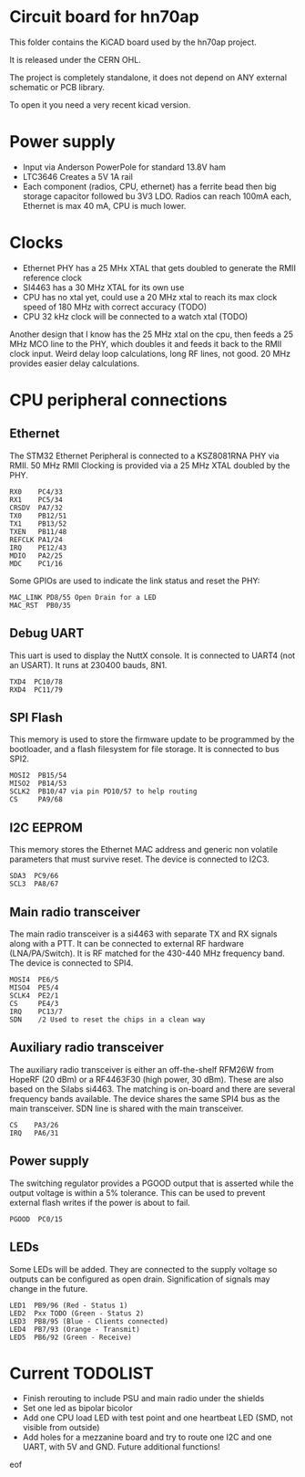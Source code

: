 Circuit board for hn70ap
========================

This folder contains the KiCAD board used by the hn70ap project.

It is released under the CERN OHL.

The project is completely standalone, it does not depend on ANY external schematic or PCB library.

To open it you need a very recent kicad version.

Power supply
============
 * Input via Anderson PowerPole for standard 13.8V ham
 * LTC3646 Creates a 5V 1A rail
 * Each component (radios, CPU, ethernet) has a ferrite bead then big storage capacitor followed bu 3V3 LDO. Radios can reach 100mA each, Ethernet is max 40 mA, CPU is much lower.
 
Clocks
======
 * Ethernet PHY has a 25 MHx XTAL that gets doubled to generate the RMII reference clock
 * SI4463 has a 30 MHz XTAL for its own use
 * CPU has no xtal yet, could use a 20 MHz xtal to reach its max clock speed of 180 MHz with correct accuracy (TODO)
 * CPU 32 kHz clock will be connected to a watch xtal (TODO)

Another design that I know has the 25 MHz xtal on the cpu, then feeds a 25 MHz MCO line to the PHY, which doubles it and feeds it back to the RMII clock input. Weird delay loop calculations, long RF lines, not good. 20 MHz provides easier delay calculations.

CPU peripheral connections
==========================

Ethernet
--------

The STM32 Ethernet Peripheral is connected to a KSZ8081RNA PHY via RMII. 50 MHz RMII Clocking is provided via a 25 MHz XTAL doubled by the PHY.

```
RX0    PC4/33
RX1    PC5/34
CRSDV  PA7/32
TX0    PB12/51
TX1    PB13/52
TXEN   PB11/48
REFCLK PA1/24
IRQ    PE12/43
MDIO   PA2/25
MDC    PC1/16
```

Some GPIOs are used to indicate the link status and reset the PHY:

```
MAC_LINK PD8/55 Open Drain for a LED
MAC_RST  PB0/35
```

Debug UART
----------
This uart is used to display the NuttX console. It is connected to UART4 (not an USART). It runs at 230400 bauds, 8N1.

```
TXD4  PC10/78
RXD4  PC11/79
```

SPI Flash
---------
This memory is used to store the firmware update to be programmed by the bootloader, and a flash filesystem for file storage. It is connected to bus SPI2.

```
MOSI2  PB15/54
MISO2  PB14/53
SCLK2  PB10/47 via pin PD10/57 to help routing
CS     PA9/68
```

I2C EEPROM
----------
This memory stores the Ethernet MAC address and generic non volatile parameters that must survive reset. The device is connected to I2C3.

```
SDA3  PC9/66
SCL3  PA8/67
```

Main radio transceiver
----------------------
The main radio transceiver is a si4463 with separate TX and RX signals along with a PTT. It can be connected to external RF hardware (LNA/PA/Switch). It is RF matched for the 430-440 MHz frequency band. The device is connected to SPI4.

```
MOSI4  PE6/5
MISO4  PE5/4
SCLK4  PE2/1
CS     PE4/3
IRQ    PC13/7
SDN    /2 Used to reset the chips in a clean way
```

Auxiliary radio transceiver
---------------------------
The auxiliary radio transceiver is either an off-the-shelf RFM26W from HopeRF (20 dBm) or a RF4463F30 (high power, 30 dBm). These are also based on the Silabs si4463. The matching is on-board and there are several frequency bands available. The device shares the same SPI4 bus as the main transceiver. SDN line is shared with the main transceiver.

```
CS    PA3/26
IRQ   PA6/31
```

Power supply
------------
The switching regulator provides a PGOOD output that is asserted while the output voltage is within a 5% tolerance. This can be used to prevent external flash writes if the power is about to fail.

```
PGOOD  PC0/15
```

LEDs
----
Some LEDs will be added. They are connected to the supply voltage so outputs can be configured as open drain. Signification of signals may change in the future.

```
LED1  PB9/96 (Red - Status 1)
LED2  Pxx TODO (Green - Status 2)
LED3  PB8/95 (Blue - Clients connected)
LED4  PB7/93 (Orange - Transmit)
LED5  PB6/92 (Green - Receive)
```

Current TODOLIST
================
* Finish rerouting to include PSU and main radio under the shields
* Set one led as bipolar bicolor
* Add one CPU load LED with test point and one heartbeat LED (SMD, not visible from outside)
* Add holes for a mezzanine board and try to route one I2C and one UART, with 5V and GND. Future additional functions!

eof
